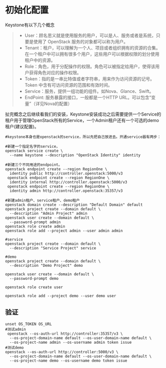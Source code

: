 # 初始化配置
Keystone有以下几个概念

>- User：顾名思义就是使用服务的用户，可以是人、服务或者是系统，只要是使用了 OpenStack 服务的对象都可以称为用户。
>- Tenant：租户，可以理解为一个人、项目或者组织拥有的资源的合集。在一个租户中可以拥有很多个用户，这些用户可以根据权限的划分使用租户中的资源。
>- Role：角色，用于分配操作的权限。角色可以被指定给用户，使得该用户获得角色对应的操作权限。
>- Token：指的是一串比特值或者字符串，用来作为访问资源的记号。Token 中含有可访问资源的范围和有效时间。
>- Service：服务，提供一组功能的组件。如Nova、Glance、Swift。
>- EndPoint: 服务暴露的接口，一般都是一个HTTP URL。可以包含“变量”（详见Nova的配置）

扯完概念之后继续看我们的安装，Keystone安装成功之后需要提供一个Service的租户用于管理OpenStack所有的Service，一个Admin租户还有一个可选的demo租户(建议配置)。

```
#keystone本身也是openstack的service，所以先把自己放进去。开通service器有两步：

#新建一个指定名字的service，
openstack service create \
  --name keystone --description "OpenStack Identity" identity
  
#新建三个不同用途的endpoint。
openstack endpoint create --region RegionOne \
  identity public http://controller.openstack:5000/v3
 openstack endpoint create --region RegionOne \
  identity internal http://controller.openstack:5000/v3
 openstack endpoint create --region RegionOne \
  identity admin http://controller.openstack:35357/v3

#新建admin租户、service租户、demo租户
openstack domain create --description "Default Domain" default
openstack project create --domain default \
  --description "Admin Project" admin
openstack user create --domain default \
  --password-prompt admin
openstack role create admin
openstack role add --project admin --user admin admin

#service
openstack project create --domain default \
  --description "Service Project" service

#demo
openstack project create --domain default \
  --description "Demo Project" demo
  
openstack user create --domain default \
  --password-prompt demo
  
openstack role create user

openstack role add --project demo --user demo user
```

## 验证
```
unset OS_TOKEN OS_URL
#测试admin
 openstack --os-auth-url http://controller:35357/v3 \
  --os-project-domain-name default --os-user-domain-name default \
  --os-project-name admin --os-username admin token issue
#测试demo
openstack --os-auth-url http://controller:5000/v3 \
  --os-project-domain-name default --os-user-domain-name default \
  --os-project-name demo --os-username demo token issue
```